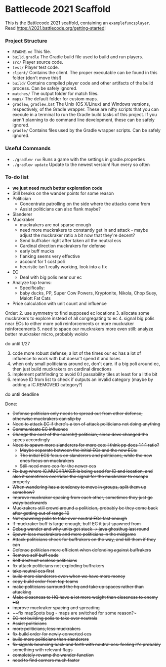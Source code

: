 # Battlecode 2021 Scaffold

This is the Battlecode 2021 scaffold, containing an `examplefuncsplayer`. Read https://2021.battlecode.org/getting-started!

### Project Structure

- `README.md`
    This file.
- `build.gradle`
    The Gradle build file used to build and run players.
- `src/`
    Player source code.
- `test/`
    Player test code.
- `client/`
    Contains the client. The proper executable can be found in this folder (don't move this!)
- `build/`
    Contains compiled player code and other artifacts of the build process. Can be safely ignored.
- `matches/`
    The output folder for match files.
- `maps/`
    The default folder for custom maps.
- `gradlew`, `gradlew.bat`
    The Unix (OS X/Linux) and Windows versions, respectively, of the Gradle wrapper. These are nifty scripts that you can execute in a terminal to run the Gradle build tasks of this project. If you aren't planning to do command line development, these can be safely ignored.
- `gradle/`
    Contains files used by the Gradle wrapper scripts. Can be safely ignored.


### Useful Commands

- `./gradlew run`
    Runs a game with the settings in gradle.properties
- `./gradlew update`
    Update to the newest version! Run every so often


### To-do list

- **we just need much better exploration code**
- Still breaks on the wander points for some reason
- Politician
    - Concentrate patrolling on the side where the attacks come from
    - Assist politicians can also flank maybe?
- Slanderer
- Muckraker
    - muckrakers are not sparse enough
    - need more muckrakers to constantly get in and attack - maybe adjust the muckraker ratio a bit now that they're decent?
    - Send buffraker right after taken all the neutral ecs
    - Cardinal direction muckrakers for defense
    - early buff mucks
    - flanking seems very effective
    - account for 1 cost poli
    - heuristic isn't really working, look into a fix
- EC
    - Deal with big polis near our ec
- Analyze top teams:
    - Specifically:
    - baby ducks, PP, Super Cow Powers, Kryptonite, Nikola, Chop Suey, Malott Fat Cats
- Price calculation with unit count and influence

Order:
2. use symmetry to find supposed ec locations
3. allocate some muckrakers to explore instead of all congregating to ec
4. signal big polis near ECs to either more poli reinforcements or more muckraker reinforcements
5. need to space our muckrakers more even still: analyze better muckraker micro, probably wololo

do until 1/27

3. code more robust defense; a lot of the times our ec has a lot of influence to work with but doesn't spend it and loses
6. when only small politicians around ec, don't care. if a big poli around ec, then just build muckrakers on cardinal directions
8. implement pathfinding to avoid 0.1 passability tiles at least for a little bit
9. remove ID from list to check if outputs an invalid category (maybe by adding a IC.REMOVEID category?)

do until deadline



Done:
- ~~Defense politician only needs to spread out from other defense, otherwise muckrakers can slip by~~
- ~~Need to attack EC if there's a ton of attack politicians not doing anything~~
- ~~Communicate EC influence~~
- ~~Change the cost of the search() politician, since devs changed the specs accordingly~~
- ~~Need to spawn more slanderers for more eco: I think pp does 1:1:1 ratio?~~
    - ~~Maybe separate between the initial ECs and the new ECs:~~
    - ~~The initial ECS focus on slanderers and politicians, while the new ones focus on muckrakers~~
    - ~~Still need more eco for the newer ecs~~
- ~~Fix bug where IC.MUCKRAKER is being used for ID and location, and also it sometimes overrides the signal for the muckraker to escape properly~~
- ~~When wandering has a tendency to move in groups, split them up somehow?~~
- ~~Improve muckraker spacing from each other, sometimes they just go wayy backwards~~
- ~~Muckrakers still crowd around a politician, probably bc they come back after getting out of range 10~~
- ~~Not spawning polis to take over neutral ECs fast enough~~
- ~~If muckraker buff is large enough, buff EC it just spawned from~~
- ~~Debug wander and why units get stuck -> java ghosthug last round~~
- ~~Spawn less muckrakers and more politicians in the midgame~~
- ~~Attack politicians check for buffrakers on the way, and kill them if they can~~
- ~~Defense politician more efficient when defending against buffrakers~~
- ~~Remove self buff code~~
- ~~Self destruct useless politicians~~
- ~~fix attack politicians not exploding buffrakers~~
- ~~take neutral ecs first~~
- ~~build more slanderers even when we have more money~~
- ~~copy build order from top teams~~
- ~~make politicians surround the hq and take up spaces rather than attacking~~
- ~~Make closeness to HQ have a lot more weight than closeness to enemy HQ~~
- ~~improve muckraker spacing and spreading~~
- ~~fix mapSpots bug - maps are switched for some reason?~
- ~~EC not building polis to take over neutrals~~
- ~~Assist politicians~~
- ~~more politicians, less muckrakers~~
- ~~fix build order for newly converted ecs~~
- ~~build more politicians than slanderers~~
- ~~fix signals bouncing back and forth with neutral ecs: feeling it's probably something with relevant flags~~
- ~~completely revamp the wander function~~
- ~~need to find corners much faster~~